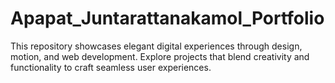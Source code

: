 # Apapat_Juntarattanakamol_Portfolio
This repository showcases elegant digital experiences through design, motion, and web development. Explore projects that blend creativity and functionality to craft seamless user experiences.
